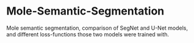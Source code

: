 # Mole-Semantic-Segmentation
Mole semantic segmentation, comparison of SegNet and U-Net models, and different loss-functions those two models were trained with.
